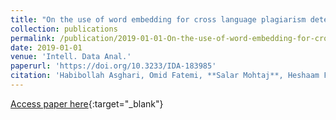 ```yaml
---
title: "On the use of word embedding for cross language plagiarism detection"
collection: publications
permalink: /publication/2019-01-01-On-the-use-of-word-embedding-for-cross-language-plagiarism-detection
date: 2019-01-01
venue: 'Intell. Data Anal.'
paperurl: 'https://doi.org/10.3233/IDA-183985'
citation: 'Habibollah Asghari, Omid Fatemi, **Salar Mohtaj**, Heshaam Faili, Paolo Rosso, &quot;On the use of word embedding for cross language plagiarism detection.&quot; Intell. Data Anal., 2019.'
---
```

[Access paper here](https://doi.org/10.3233/IDA-183985){:target="_blank"}
